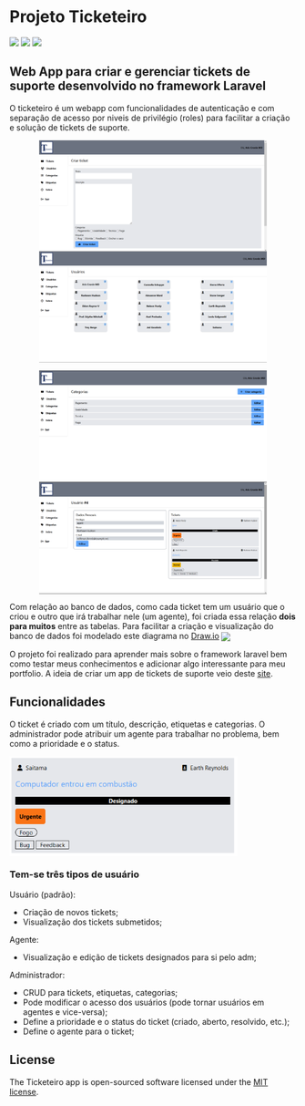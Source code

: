 # Projeto Ticketeiro

<p>
    <img src="https://img.shields.io/badge/php-%23777BB4.svg?style=for-the-badge&logo=php&logoColor=white" />
    <img src="https://img.shields.io/badge/laravel-%23FF2D20.svg?style=for-the-badge&logo=laravel&logoColor=white" />
    <img src="https://img.shields.io/badge/mysql-%2300f.svg?style=for-the-badge&logo=mysql&logoColor=white" />
</p>

## Web App para criar e gerenciar tickets de suporte desenvolvido no framework Laravel

O ticketeiro é um webapp com funcionalidades de autenticação e com separação de acesso por niveis de privilégio (roles) para facilitar a criação e solução de tickets de suporte.

<p  align="center">
<a>
    <img align="center" src="/public/images/p1.png" width="400" />
</a>
<a>
    <img align="center" src="/public/images/p2.png" width="400" />
</a>
</p>
<p  align="center">
<a>
    <img align="center" src="/public/images/p3.png" width="400" />
</a>
<a>
    <img align="center" src="/public/images/p4.png" width="400" />
</a>
</p>

Com relação ao banco de dados, como cada ticket tem um usuário que o criou e outro que irá trabalhar nele (um agente), foi criada essa relação <b>dois para muitos</b> entre as tabelas. Para facilitar a criação e visualização do banco de dados foi modelado este diagrama no [Draw.io](https://app.diagrams.net/)
<img align="center" src=https://github.com/Riko07br/ticketeiro/assets/65051970/aff2c0fb-571e-4a37-86a9-0df04f381722/ width="500">

O projeto foi realizado para aprender mais sobre o framework laravel bem como testar meus conhecimentos e adicionar algo interessante para meu portfolio. A ideia de criar um app de tickets de suporte veio deste [site](https://laraveldaily.com/post/demo-project-laravel-support-ticket-system).

## Funcionalidades

O ticket é criado com um título, descrição, etiquetas e categorias.
O administrador pode atribuir um agente para trabalhar no problema, bem como a prioridade e o status.

<img align="center" src="/public/images/p6.png" width="400" />

### Tem-se três tipos de usuário

Usuário (padrão):

-   Criação de novos tickets;
-   Visualização dos tickets submetidos;

Agente:

-   Visualização e edição de tickets designados para si pelo adm;

Administrador:

-   CRUD para tickets, etiquetas, categorias;
-   Pode modificar o acesso dos usuários (pode tornar usuários em agentes e vice-versa);
-   Define a prioridade e o status do ticket (criado, aberto, resolvido, etc.);
-   Define o agente para o ticket;

## License

The Ticketeiro app is open-sourced software licensed under the [MIT license](https://opensource.org/licenses/MIT).
